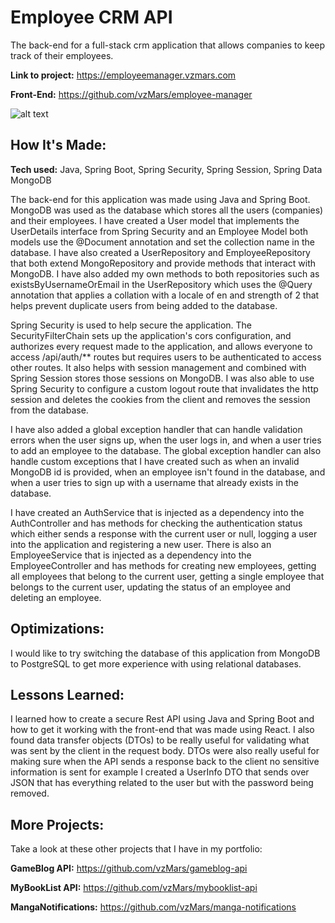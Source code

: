 # Employee CRM API

The back-end for a full-stack crm application that allows companies to keep track of their employees.

**Link to project:** https://employeemanager.vzmars.com

**Front-End:** https://github.com/vzMars/employee-manager

![alt text](https://i.imgur.com/fgPhylk.png)

## How It's Made:

**Tech used:** Java, Spring Boot, Spring Security, Spring Session, Spring Data MongoDB

The back-end for this application was made using Java and Spring Boot. MongoDB was used as the database which stores all the users (companies) and their employees. I have created a User model that implements the UserDetails interface from Spring Security and an Employee Model both models use the @Document annotation and set the collection name in the database. I have also created a UserRepository and EmployeeRepository that both extend MongoRepository and provide methods that interact with MongoDB. I have also added my own methods to both repositories such as existsByUsernameOrEmail in the UserRepository which uses the @Query annotation that applies a collation with a locale of en and strength of 2 that helps prevent duplicate users from being added to the database.

Spring Security is used to help secure the application. The SecurityFilterChain sets up the application's cors configuration, and authorizes every request made to the application, and allows everyone to access /api/auth/** routes but requires users to be authenticated to access other routes. It also helps with session management and combined with Spring Session stores those sessions on MongoDB. I was also able to use Spring Security to configure a custom logout route that invalidates the http session and deletes the cookies from the client and removes the session from the database.

I have also added a global exception handler that can handle validation errors when the user signs up, when the user logs in, and when a user tries to add an employee to the database. The global exception handler can also handle custom exceptions that I have created such as when an invalid MongoDB id is provided, when an employee isn't found in the database, and when a user tries to sign up with a username that already exists in the database.

I have created an AuthService that is injected as a dependency into the AuthController and has methods for checking the authentication status which either sends a response with the current user or null, logging a user into the application and registering a new user. There is also an EmployeeService that is injected as a dependency into the EmployeeController and has methods for creating new employees, getting all employees that belong to the current user, getting a single employee that belongs to the current user, updating the status of an employee and deleting an employee.

## Optimizations:
I would like to try switching the database of this application from MongoDB to PostgreSQL to get more experience with using relational databases.

## Lessons Learned:
I learned how to create a secure Rest API using Java and Spring Boot and how to get it working with the front-end that was made using React. I also found data transfer objects (DTOs) to be really useful for validating what was sent by the client in the request body. DTOs were also really useful for making sure when the API sends a response back to the client no sensitive information is sent for example I created a UserInfo DTO that sends over JSON that has everything related to the user but with the password being removed.

## More Projects:

Take a look at these other projects that I have in my portfolio:

**GameBlog API:** https://github.com/vzMars/gameblog-api

**MyBookList API:** https://github.com/vzMars/mybooklist-api

**MangaNotifications:** https://github.com/vzMars/manga-notifications
